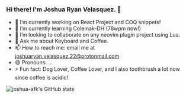 ### Hi there! I'm Joshua Ryan Velasquez. 👋

- 🔭 I’m currently working on React Project and COQ snippets!
- 🌱 I’m currently learning Colemak-DH (78wpm now!)
- 👯 I’m looking to collaborate on any neovim plugin project using Lua.
- 💬 Ask me about Keyboard and Coffee.
- 📫 How to reach me: email me at joshuaryan.velasquez.22@protonmail.com
- 😄 Pronouns: ...
- ⚡ Fun fact: Dog Lover, Coffee Lover, and I also toothbrush a lot now since coffee is acidic!

![joshua-afk's GitHub stats](https://github-readme-stats.vercel.app/api?username=joshua-afk&theme=tokyonight&show_icons=true)
